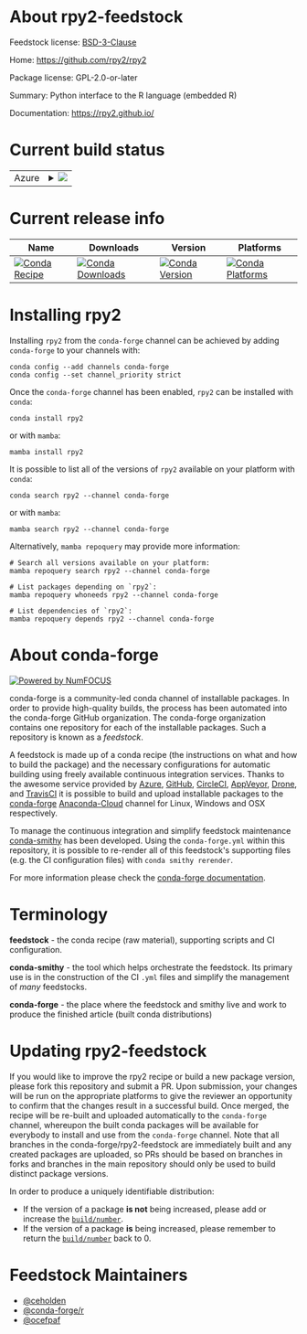 About rpy2-feedstock
====================

Feedstock license: [BSD-3-Clause](https://github.com/conda-forge/rpy2-feedstock/blob/main/LICENSE.txt)

Home: https://github.com/rpy2/rpy2

Package license: GPL-2.0-or-later

Summary: Python interface to the R language (embedded R)

Documentation: https://rpy2.github.io/

Current build status
====================


<table>
    
  <tr>
    <td>Azure</td>
    <td>
      <details>
        <summary>
          <a href="https://dev.azure.com/conda-forge/feedstock-builds/_build/latest?definitionId=4313&branchName=main">
            <img src="https://dev.azure.com/conda-forge/feedstock-builds/_apis/build/status/rpy2-feedstock?branchName=main">
          </a>
        </summary>
        <table>
          <thead><tr><th>Variant</th><th>Status</th></tr></thead>
          <tbody><tr>
              <td>linux_64_numpy1.22python3.10.____cpythonr_base4.2</td>
              <td>
                <a href="https://dev.azure.com/conda-forge/feedstock-builds/_build/latest?definitionId=4313&branchName=main">
                  <img src="https://dev.azure.com/conda-forge/feedstock-builds/_apis/build/status/rpy2-feedstock?branchName=main&jobName=linux&configuration=linux%20linux_64_numpy1.22python3.10.____cpythonr_base4.2" alt="variant">
                </a>
              </td>
            </tr><tr>
              <td>linux_64_numpy1.22python3.10.____cpythonr_base4.3</td>
              <td>
                <a href="https://dev.azure.com/conda-forge/feedstock-builds/_build/latest?definitionId=4313&branchName=main">
                  <img src="https://dev.azure.com/conda-forge/feedstock-builds/_apis/build/status/rpy2-feedstock?branchName=main&jobName=linux&configuration=linux%20linux_64_numpy1.22python3.10.____cpythonr_base4.3" alt="variant">
                </a>
              </td>
            </tr><tr>
              <td>linux_64_numpy1.22python3.8.____cpythonr_base4.2</td>
              <td>
                <a href="https://dev.azure.com/conda-forge/feedstock-builds/_build/latest?definitionId=4313&branchName=main">
                  <img src="https://dev.azure.com/conda-forge/feedstock-builds/_apis/build/status/rpy2-feedstock?branchName=main&jobName=linux&configuration=linux%20linux_64_numpy1.22python3.8.____cpythonr_base4.2" alt="variant">
                </a>
              </td>
            </tr><tr>
              <td>linux_64_numpy1.22python3.8.____cpythonr_base4.3</td>
              <td>
                <a href="https://dev.azure.com/conda-forge/feedstock-builds/_build/latest?definitionId=4313&branchName=main">
                  <img src="https://dev.azure.com/conda-forge/feedstock-builds/_apis/build/status/rpy2-feedstock?branchName=main&jobName=linux&configuration=linux%20linux_64_numpy1.22python3.8.____cpythonr_base4.3" alt="variant">
                </a>
              </td>
            </tr><tr>
              <td>linux_64_numpy1.22python3.9.____cpythonr_base4.2</td>
              <td>
                <a href="https://dev.azure.com/conda-forge/feedstock-builds/_build/latest?definitionId=4313&branchName=main">
                  <img src="https://dev.azure.com/conda-forge/feedstock-builds/_apis/build/status/rpy2-feedstock?branchName=main&jobName=linux&configuration=linux%20linux_64_numpy1.22python3.9.____cpythonr_base4.2" alt="variant">
                </a>
              </td>
            </tr><tr>
              <td>linux_64_numpy1.22python3.9.____cpythonr_base4.3</td>
              <td>
                <a href="https://dev.azure.com/conda-forge/feedstock-builds/_build/latest?definitionId=4313&branchName=main">
                  <img src="https://dev.azure.com/conda-forge/feedstock-builds/_apis/build/status/rpy2-feedstock?branchName=main&jobName=linux&configuration=linux%20linux_64_numpy1.22python3.9.____cpythonr_base4.3" alt="variant">
                </a>
              </td>
            </tr><tr>
              <td>linux_64_numpy1.23python3.11.____cpythonr_base4.2</td>
              <td>
                <a href="https://dev.azure.com/conda-forge/feedstock-builds/_build/latest?definitionId=4313&branchName=main">
                  <img src="https://dev.azure.com/conda-forge/feedstock-builds/_apis/build/status/rpy2-feedstock?branchName=main&jobName=linux&configuration=linux%20linux_64_numpy1.23python3.11.____cpythonr_base4.2" alt="variant">
                </a>
              </td>
            </tr><tr>
              <td>linux_64_numpy1.23python3.11.____cpythonr_base4.3</td>
              <td>
                <a href="https://dev.azure.com/conda-forge/feedstock-builds/_build/latest?definitionId=4313&branchName=main">
                  <img src="https://dev.azure.com/conda-forge/feedstock-builds/_apis/build/status/rpy2-feedstock?branchName=main&jobName=linux&configuration=linux%20linux_64_numpy1.23python3.11.____cpythonr_base4.3" alt="variant">
                </a>
              </td>
            </tr><tr>
              <td>linux_aarch64_numpy1.22python3.10.____cpythonr_base4.2</td>
              <td>
                <a href="https://dev.azure.com/conda-forge/feedstock-builds/_build/latest?definitionId=4313&branchName=main">
                  <img src="https://dev.azure.com/conda-forge/feedstock-builds/_apis/build/status/rpy2-feedstock?branchName=main&jobName=linux&configuration=linux%20linux_aarch64_numpy1.22python3.10.____cpythonr_base4.2" alt="variant">
                </a>
              </td>
            </tr><tr>
              <td>linux_aarch64_numpy1.22python3.10.____cpythonr_base4.3</td>
              <td>
                <a href="https://dev.azure.com/conda-forge/feedstock-builds/_build/latest?definitionId=4313&branchName=main">
                  <img src="https://dev.azure.com/conda-forge/feedstock-builds/_apis/build/status/rpy2-feedstock?branchName=main&jobName=linux&configuration=linux%20linux_aarch64_numpy1.22python3.10.____cpythonr_base4.3" alt="variant">
                </a>
              </td>
            </tr><tr>
              <td>linux_aarch64_numpy1.22python3.8.____cpythonr_base4.2</td>
              <td>
                <a href="https://dev.azure.com/conda-forge/feedstock-builds/_build/latest?definitionId=4313&branchName=main">
                  <img src="https://dev.azure.com/conda-forge/feedstock-builds/_apis/build/status/rpy2-feedstock?branchName=main&jobName=linux&configuration=linux%20linux_aarch64_numpy1.22python3.8.____cpythonr_base4.2" alt="variant">
                </a>
              </td>
            </tr><tr>
              <td>linux_aarch64_numpy1.22python3.8.____cpythonr_base4.3</td>
              <td>
                <a href="https://dev.azure.com/conda-forge/feedstock-builds/_build/latest?definitionId=4313&branchName=main">
                  <img src="https://dev.azure.com/conda-forge/feedstock-builds/_apis/build/status/rpy2-feedstock?branchName=main&jobName=linux&configuration=linux%20linux_aarch64_numpy1.22python3.8.____cpythonr_base4.3" alt="variant">
                </a>
              </td>
            </tr><tr>
              <td>linux_aarch64_numpy1.22python3.9.____cpythonr_base4.2</td>
              <td>
                <a href="https://dev.azure.com/conda-forge/feedstock-builds/_build/latest?definitionId=4313&branchName=main">
                  <img src="https://dev.azure.com/conda-forge/feedstock-builds/_apis/build/status/rpy2-feedstock?branchName=main&jobName=linux&configuration=linux%20linux_aarch64_numpy1.22python3.9.____cpythonr_base4.2" alt="variant">
                </a>
              </td>
            </tr><tr>
              <td>linux_aarch64_numpy1.22python3.9.____cpythonr_base4.3</td>
              <td>
                <a href="https://dev.azure.com/conda-forge/feedstock-builds/_build/latest?definitionId=4313&branchName=main">
                  <img src="https://dev.azure.com/conda-forge/feedstock-builds/_apis/build/status/rpy2-feedstock?branchName=main&jobName=linux&configuration=linux%20linux_aarch64_numpy1.22python3.9.____cpythonr_base4.3" alt="variant">
                </a>
              </td>
            </tr><tr>
              <td>linux_aarch64_numpy1.23python3.11.____cpythonr_base4.2</td>
              <td>
                <a href="https://dev.azure.com/conda-forge/feedstock-builds/_build/latest?definitionId=4313&branchName=main">
                  <img src="https://dev.azure.com/conda-forge/feedstock-builds/_apis/build/status/rpy2-feedstock?branchName=main&jobName=linux&configuration=linux%20linux_aarch64_numpy1.23python3.11.____cpythonr_base4.2" alt="variant">
                </a>
              </td>
            </tr><tr>
              <td>linux_aarch64_numpy1.23python3.11.____cpythonr_base4.3</td>
              <td>
                <a href="https://dev.azure.com/conda-forge/feedstock-builds/_build/latest?definitionId=4313&branchName=main">
                  <img src="https://dev.azure.com/conda-forge/feedstock-builds/_apis/build/status/rpy2-feedstock?branchName=main&jobName=linux&configuration=linux%20linux_aarch64_numpy1.23python3.11.____cpythonr_base4.3" alt="variant">
                </a>
              </td>
            </tr><tr>
              <td>linux_ppc64le_numpy1.22python3.10.____cpythonr_base4.2</td>
              <td>
                <a href="https://dev.azure.com/conda-forge/feedstock-builds/_build/latest?definitionId=4313&branchName=main">
                  <img src="https://dev.azure.com/conda-forge/feedstock-builds/_apis/build/status/rpy2-feedstock?branchName=main&jobName=linux&configuration=linux%20linux_ppc64le_numpy1.22python3.10.____cpythonr_base4.2" alt="variant">
                </a>
              </td>
            </tr><tr>
              <td>linux_ppc64le_numpy1.22python3.10.____cpythonr_base4.3</td>
              <td>
                <a href="https://dev.azure.com/conda-forge/feedstock-builds/_build/latest?definitionId=4313&branchName=main">
                  <img src="https://dev.azure.com/conda-forge/feedstock-builds/_apis/build/status/rpy2-feedstock?branchName=main&jobName=linux&configuration=linux%20linux_ppc64le_numpy1.22python3.10.____cpythonr_base4.3" alt="variant">
                </a>
              </td>
            </tr><tr>
              <td>linux_ppc64le_numpy1.22python3.8.____cpythonr_base4.2</td>
              <td>
                <a href="https://dev.azure.com/conda-forge/feedstock-builds/_build/latest?definitionId=4313&branchName=main">
                  <img src="https://dev.azure.com/conda-forge/feedstock-builds/_apis/build/status/rpy2-feedstock?branchName=main&jobName=linux&configuration=linux%20linux_ppc64le_numpy1.22python3.8.____cpythonr_base4.2" alt="variant">
                </a>
              </td>
            </tr><tr>
              <td>linux_ppc64le_numpy1.22python3.8.____cpythonr_base4.3</td>
              <td>
                <a href="https://dev.azure.com/conda-forge/feedstock-builds/_build/latest?definitionId=4313&branchName=main">
                  <img src="https://dev.azure.com/conda-forge/feedstock-builds/_apis/build/status/rpy2-feedstock?branchName=main&jobName=linux&configuration=linux%20linux_ppc64le_numpy1.22python3.8.____cpythonr_base4.3" alt="variant">
                </a>
              </td>
            </tr><tr>
              <td>linux_ppc64le_numpy1.22python3.9.____cpythonr_base4.2</td>
              <td>
                <a href="https://dev.azure.com/conda-forge/feedstock-builds/_build/latest?definitionId=4313&branchName=main">
                  <img src="https://dev.azure.com/conda-forge/feedstock-builds/_apis/build/status/rpy2-feedstock?branchName=main&jobName=linux&configuration=linux%20linux_ppc64le_numpy1.22python3.9.____cpythonr_base4.2" alt="variant">
                </a>
              </td>
            </tr><tr>
              <td>linux_ppc64le_numpy1.22python3.9.____cpythonr_base4.3</td>
              <td>
                <a href="https://dev.azure.com/conda-forge/feedstock-builds/_build/latest?definitionId=4313&branchName=main">
                  <img src="https://dev.azure.com/conda-forge/feedstock-builds/_apis/build/status/rpy2-feedstock?branchName=main&jobName=linux&configuration=linux%20linux_ppc64le_numpy1.22python3.9.____cpythonr_base4.3" alt="variant">
                </a>
              </td>
            </tr><tr>
              <td>linux_ppc64le_numpy1.23python3.11.____cpythonr_base4.2</td>
              <td>
                <a href="https://dev.azure.com/conda-forge/feedstock-builds/_build/latest?definitionId=4313&branchName=main">
                  <img src="https://dev.azure.com/conda-forge/feedstock-builds/_apis/build/status/rpy2-feedstock?branchName=main&jobName=linux&configuration=linux%20linux_ppc64le_numpy1.23python3.11.____cpythonr_base4.2" alt="variant">
                </a>
              </td>
            </tr><tr>
              <td>linux_ppc64le_numpy1.23python3.11.____cpythonr_base4.3</td>
              <td>
                <a href="https://dev.azure.com/conda-forge/feedstock-builds/_build/latest?definitionId=4313&branchName=main">
                  <img src="https://dev.azure.com/conda-forge/feedstock-builds/_apis/build/status/rpy2-feedstock?branchName=main&jobName=linux&configuration=linux%20linux_ppc64le_numpy1.23python3.11.____cpythonr_base4.3" alt="variant">
                </a>
              </td>
            </tr><tr>
              <td>osx_64_numpy1.22python3.10.____cpythonr_base4.2</td>
              <td>
                <a href="https://dev.azure.com/conda-forge/feedstock-builds/_build/latest?definitionId=4313&branchName=main">
                  <img src="https://dev.azure.com/conda-forge/feedstock-builds/_apis/build/status/rpy2-feedstock?branchName=main&jobName=osx&configuration=osx%20osx_64_numpy1.22python3.10.____cpythonr_base4.2" alt="variant">
                </a>
              </td>
            </tr><tr>
              <td>osx_64_numpy1.22python3.10.____cpythonr_base4.3</td>
              <td>
                <a href="https://dev.azure.com/conda-forge/feedstock-builds/_build/latest?definitionId=4313&branchName=main">
                  <img src="https://dev.azure.com/conda-forge/feedstock-builds/_apis/build/status/rpy2-feedstock?branchName=main&jobName=osx&configuration=osx%20osx_64_numpy1.22python3.10.____cpythonr_base4.3" alt="variant">
                </a>
              </td>
            </tr><tr>
              <td>osx_64_numpy1.22python3.8.____cpythonr_base4.2</td>
              <td>
                <a href="https://dev.azure.com/conda-forge/feedstock-builds/_build/latest?definitionId=4313&branchName=main">
                  <img src="https://dev.azure.com/conda-forge/feedstock-builds/_apis/build/status/rpy2-feedstock?branchName=main&jobName=osx&configuration=osx%20osx_64_numpy1.22python3.8.____cpythonr_base4.2" alt="variant">
                </a>
              </td>
            </tr><tr>
              <td>osx_64_numpy1.22python3.8.____cpythonr_base4.3</td>
              <td>
                <a href="https://dev.azure.com/conda-forge/feedstock-builds/_build/latest?definitionId=4313&branchName=main">
                  <img src="https://dev.azure.com/conda-forge/feedstock-builds/_apis/build/status/rpy2-feedstock?branchName=main&jobName=osx&configuration=osx%20osx_64_numpy1.22python3.8.____cpythonr_base4.3" alt="variant">
                </a>
              </td>
            </tr><tr>
              <td>osx_64_numpy1.22python3.9.____cpythonr_base4.2</td>
              <td>
                <a href="https://dev.azure.com/conda-forge/feedstock-builds/_build/latest?definitionId=4313&branchName=main">
                  <img src="https://dev.azure.com/conda-forge/feedstock-builds/_apis/build/status/rpy2-feedstock?branchName=main&jobName=osx&configuration=osx%20osx_64_numpy1.22python3.9.____cpythonr_base4.2" alt="variant">
                </a>
              </td>
            </tr><tr>
              <td>osx_64_numpy1.22python3.9.____cpythonr_base4.3</td>
              <td>
                <a href="https://dev.azure.com/conda-forge/feedstock-builds/_build/latest?definitionId=4313&branchName=main">
                  <img src="https://dev.azure.com/conda-forge/feedstock-builds/_apis/build/status/rpy2-feedstock?branchName=main&jobName=osx&configuration=osx%20osx_64_numpy1.22python3.9.____cpythonr_base4.3" alt="variant">
                </a>
              </td>
            </tr><tr>
              <td>osx_64_numpy1.23python3.11.____cpythonr_base4.2</td>
              <td>
                <a href="https://dev.azure.com/conda-forge/feedstock-builds/_build/latest?definitionId=4313&branchName=main">
                  <img src="https://dev.azure.com/conda-forge/feedstock-builds/_apis/build/status/rpy2-feedstock?branchName=main&jobName=osx&configuration=osx%20osx_64_numpy1.23python3.11.____cpythonr_base4.2" alt="variant">
                </a>
              </td>
            </tr><tr>
              <td>osx_64_numpy1.23python3.11.____cpythonr_base4.3</td>
              <td>
                <a href="https://dev.azure.com/conda-forge/feedstock-builds/_build/latest?definitionId=4313&branchName=main">
                  <img src="https://dev.azure.com/conda-forge/feedstock-builds/_apis/build/status/rpy2-feedstock?branchName=main&jobName=osx&configuration=osx%20osx_64_numpy1.23python3.11.____cpythonr_base4.3" alt="variant">
                </a>
              </td>
            </tr><tr>
              <td>osx_arm64_numpy1.22python3.10.____cpythonr_base4.2</td>
              <td>
                <a href="https://dev.azure.com/conda-forge/feedstock-builds/_build/latest?definitionId=4313&branchName=main">
                  <img src="https://dev.azure.com/conda-forge/feedstock-builds/_apis/build/status/rpy2-feedstock?branchName=main&jobName=osx&configuration=osx%20osx_arm64_numpy1.22python3.10.____cpythonr_base4.2" alt="variant">
                </a>
              </td>
            </tr><tr>
              <td>osx_arm64_numpy1.22python3.10.____cpythonr_base4.3</td>
              <td>
                <a href="https://dev.azure.com/conda-forge/feedstock-builds/_build/latest?definitionId=4313&branchName=main">
                  <img src="https://dev.azure.com/conda-forge/feedstock-builds/_apis/build/status/rpy2-feedstock?branchName=main&jobName=osx&configuration=osx%20osx_arm64_numpy1.22python3.10.____cpythonr_base4.3" alt="variant">
                </a>
              </td>
            </tr><tr>
              <td>osx_arm64_numpy1.22python3.8.____cpythonr_base4.2</td>
              <td>
                <a href="https://dev.azure.com/conda-forge/feedstock-builds/_build/latest?definitionId=4313&branchName=main">
                  <img src="https://dev.azure.com/conda-forge/feedstock-builds/_apis/build/status/rpy2-feedstock?branchName=main&jobName=osx&configuration=osx%20osx_arm64_numpy1.22python3.8.____cpythonr_base4.2" alt="variant">
                </a>
              </td>
            </tr><tr>
              <td>osx_arm64_numpy1.22python3.8.____cpythonr_base4.3</td>
              <td>
                <a href="https://dev.azure.com/conda-forge/feedstock-builds/_build/latest?definitionId=4313&branchName=main">
                  <img src="https://dev.azure.com/conda-forge/feedstock-builds/_apis/build/status/rpy2-feedstock?branchName=main&jobName=osx&configuration=osx%20osx_arm64_numpy1.22python3.8.____cpythonr_base4.3" alt="variant">
                </a>
              </td>
            </tr><tr>
              <td>osx_arm64_numpy1.22python3.9.____cpythonr_base4.2</td>
              <td>
                <a href="https://dev.azure.com/conda-forge/feedstock-builds/_build/latest?definitionId=4313&branchName=main">
                  <img src="https://dev.azure.com/conda-forge/feedstock-builds/_apis/build/status/rpy2-feedstock?branchName=main&jobName=osx&configuration=osx%20osx_arm64_numpy1.22python3.9.____cpythonr_base4.2" alt="variant">
                </a>
              </td>
            </tr><tr>
              <td>osx_arm64_numpy1.22python3.9.____cpythonr_base4.3</td>
              <td>
                <a href="https://dev.azure.com/conda-forge/feedstock-builds/_build/latest?definitionId=4313&branchName=main">
                  <img src="https://dev.azure.com/conda-forge/feedstock-builds/_apis/build/status/rpy2-feedstock?branchName=main&jobName=osx&configuration=osx%20osx_arm64_numpy1.22python3.9.____cpythonr_base4.3" alt="variant">
                </a>
              </td>
            </tr><tr>
              <td>osx_arm64_numpy1.23python3.11.____cpythonr_base4.2</td>
              <td>
                <a href="https://dev.azure.com/conda-forge/feedstock-builds/_build/latest?definitionId=4313&branchName=main">
                  <img src="https://dev.azure.com/conda-forge/feedstock-builds/_apis/build/status/rpy2-feedstock?branchName=main&jobName=osx&configuration=osx%20osx_arm64_numpy1.23python3.11.____cpythonr_base4.2" alt="variant">
                </a>
              </td>
            </tr><tr>
              <td>osx_arm64_numpy1.23python3.11.____cpythonr_base4.3</td>
              <td>
                <a href="https://dev.azure.com/conda-forge/feedstock-builds/_build/latest?definitionId=4313&branchName=main">
                  <img src="https://dev.azure.com/conda-forge/feedstock-builds/_apis/build/status/rpy2-feedstock?branchName=main&jobName=osx&configuration=osx%20osx_arm64_numpy1.23python3.11.____cpythonr_base4.3" alt="variant">
                </a>
              </td>
            </tr><tr>
              <td>win_64_numpy1.22python3.10.____cpython</td>
              <td>
                <a href="https://dev.azure.com/conda-forge/feedstock-builds/_build/latest?definitionId=4313&branchName=main">
                  <img src="https://dev.azure.com/conda-forge/feedstock-builds/_apis/build/status/rpy2-feedstock?branchName=main&jobName=win&configuration=win%20win_64_numpy1.22python3.10.____cpython" alt="variant">
                </a>
              </td>
            </tr><tr>
              <td>win_64_numpy1.22python3.8.____cpython</td>
              <td>
                <a href="https://dev.azure.com/conda-forge/feedstock-builds/_build/latest?definitionId=4313&branchName=main">
                  <img src="https://dev.azure.com/conda-forge/feedstock-builds/_apis/build/status/rpy2-feedstock?branchName=main&jobName=win&configuration=win%20win_64_numpy1.22python3.8.____cpython" alt="variant">
                </a>
              </td>
            </tr><tr>
              <td>win_64_numpy1.22python3.9.____cpython</td>
              <td>
                <a href="https://dev.azure.com/conda-forge/feedstock-builds/_build/latest?definitionId=4313&branchName=main">
                  <img src="https://dev.azure.com/conda-forge/feedstock-builds/_apis/build/status/rpy2-feedstock?branchName=main&jobName=win&configuration=win%20win_64_numpy1.22python3.9.____cpython" alt="variant">
                </a>
              </td>
            </tr><tr>
              <td>win_64_numpy1.23python3.11.____cpython</td>
              <td>
                <a href="https://dev.azure.com/conda-forge/feedstock-builds/_build/latest?definitionId=4313&branchName=main">
                  <img src="https://dev.azure.com/conda-forge/feedstock-builds/_apis/build/status/rpy2-feedstock?branchName=main&jobName=win&configuration=win%20win_64_numpy1.23python3.11.____cpython" alt="variant">
                </a>
              </td>
            </tr>
          </tbody>
        </table>
      </details>
    </td>
  </tr>
</table>

Current release info
====================

| Name | Downloads | Version | Platforms |
| --- | --- | --- | --- |
| [![Conda Recipe](https://img.shields.io/badge/recipe-rpy2-green.svg)](https://anaconda.org/conda-forge/rpy2) | [![Conda Downloads](https://img.shields.io/conda/dn/conda-forge/rpy2.svg)](https://anaconda.org/conda-forge/rpy2) | [![Conda Version](https://img.shields.io/conda/vn/conda-forge/rpy2.svg)](https://anaconda.org/conda-forge/rpy2) | [![Conda Platforms](https://img.shields.io/conda/pn/conda-forge/rpy2.svg)](https://anaconda.org/conda-forge/rpy2) |

Installing rpy2
===============

Installing `rpy2` from the `conda-forge` channel can be achieved by adding `conda-forge` to your channels with:

```
conda config --add channels conda-forge
conda config --set channel_priority strict
```

Once the `conda-forge` channel has been enabled, `rpy2` can be installed with `conda`:

```
conda install rpy2
```

or with `mamba`:

```
mamba install rpy2
```

It is possible to list all of the versions of `rpy2` available on your platform with `conda`:

```
conda search rpy2 --channel conda-forge
```

or with `mamba`:

```
mamba search rpy2 --channel conda-forge
```

Alternatively, `mamba repoquery` may provide more information:

```
# Search all versions available on your platform:
mamba repoquery search rpy2 --channel conda-forge

# List packages depending on `rpy2`:
mamba repoquery whoneeds rpy2 --channel conda-forge

# List dependencies of `rpy2`:
mamba repoquery depends rpy2 --channel conda-forge
```


About conda-forge
=================

[![Powered by
NumFOCUS](https://img.shields.io/badge/powered%20by-NumFOCUS-orange.svg?style=flat&colorA=E1523D&colorB=007D8A)](https://numfocus.org)

conda-forge is a community-led conda channel of installable packages.
In order to provide high-quality builds, the process has been automated into the
conda-forge GitHub organization. The conda-forge organization contains one repository
for each of the installable packages. Such a repository is known as a *feedstock*.

A feedstock is made up of a conda recipe (the instructions on what and how to build
the package) and the necessary configurations for automatic building using freely
available continuous integration services. Thanks to the awesome service provided by
[Azure](https://azure.microsoft.com/en-us/services/devops/), [GitHub](https://github.com/),
[CircleCI](https://circleci.com/), [AppVeyor](https://www.appveyor.com/),
[Drone](https://cloud.drone.io/welcome), and [TravisCI](https://travis-ci.com/)
it is possible to build and upload installable packages to the
[conda-forge](https://anaconda.org/conda-forge) [Anaconda-Cloud](https://anaconda.org/)
channel for Linux, Windows and OSX respectively.

To manage the continuous integration and simplify feedstock maintenance
[conda-smithy](https://github.com/conda-forge/conda-smithy) has been developed.
Using the ``conda-forge.yml`` within this repository, it is possible to re-render all of
this feedstock's supporting files (e.g. the CI configuration files) with ``conda smithy rerender``.

For more information please check the [conda-forge documentation](https://conda-forge.org/docs/).

Terminology
===========

**feedstock** - the conda recipe (raw material), supporting scripts and CI configuration.

**conda-smithy** - the tool which helps orchestrate the feedstock.
                   Its primary use is in the construction of the CI ``.yml`` files
                   and simplify the management of *many* feedstocks.

**conda-forge** - the place where the feedstock and smithy live and work to
                  produce the finished article (built conda distributions)


Updating rpy2-feedstock
=======================

If you would like to improve the rpy2 recipe or build a new
package version, please fork this repository and submit a PR. Upon submission,
your changes will be run on the appropriate platforms to give the reviewer an
opportunity to confirm that the changes result in a successful build. Once
merged, the recipe will be re-built and uploaded automatically to the
`conda-forge` channel, whereupon the built conda packages will be available for
everybody to install and use from the `conda-forge` channel.
Note that all branches in the conda-forge/rpy2-feedstock are
immediately built and any created packages are uploaded, so PRs should be based
on branches in forks and branches in the main repository should only be used to
build distinct package versions.

In order to produce a uniquely identifiable distribution:
 * If the version of a package **is not** being increased, please add or increase
   the [``build/number``](https://docs.conda.io/projects/conda-build/en/latest/resources/define-metadata.html#build-number-and-string).
 * If the version of a package **is** being increased, please remember to return
   the [``build/number``](https://docs.conda.io/projects/conda-build/en/latest/resources/define-metadata.html#build-number-and-string)
   back to 0.

Feedstock Maintainers
=====================

* [@ceholden](https://github.com/ceholden/)
* [@conda-forge/r](https://github.com/conda-forge/r/)
* [@ocefpaf](https://github.com/ocefpaf/)

